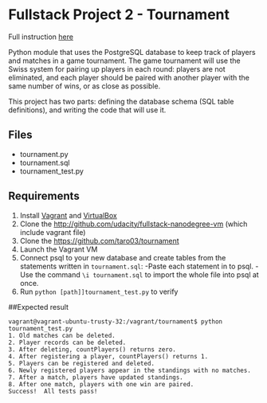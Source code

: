 

# Fullstack Project 2 - Tournament
Full instruction [here](https://docs.google.com/document/d/16IgOm4XprTaKxAa8w02y028oBECOoB1EI1ReddADEeY/pub?embedded=true)

Python module that uses the PostgreSQL database to keep track of players and matches in a game tournament.
The game tournament will use the Swiss system for pairing up players in each round: players are not eliminated, and each player should be paired with another player with the same number of wins, or as close as possible.

This project has two parts: defining the database schema (SQL table definitions), and writing the code that will use it.

## Files
* tournament.py
* tournament.sql
* tournament_test.py

## Requirements
1. Install [Vagrant](https://www.vagrantup.com/) and [VirtualBox](https://www.virtualbox.org/)
2. Clone the http://github.com/udacity/fullstack-nanodegree-vm (which include vagrant file)
2. Clone the https://github.com/taro03/tournament
3. Launch the Vagrant VM
4. Connect psql to your new database and create tables from the statements written in ```tournament.sql```:
    -Paste each statement in to psql.
    -Use the command ```\i tournament.sql``` to import the whole file into psql at once.
5. Run ```python [path]]tournament_test.py``` to verify


##Expected result
```
vagrant@vagrant-ubuntu-trusty-32:/vagrant/tournament$ python tournament_test.py 
1. Old matches can be deleted.
2. Player records can be deleted.
3. After deleting, countPlayers() returns zero.
4. After registering a player, countPlayers() returns 1.
5. Players can be registered and deleted.
6. Newly registered players appear in the standings with no matches.
7. After a match, players have updated standings.
8. After one match, players with one win are paired.
Success!  All tests pass!
```
